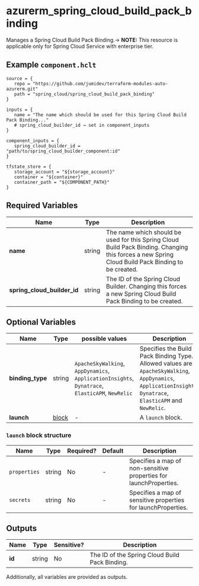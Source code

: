 # azurerm_spring_cloud_build_pack_binding

Manages a Spring Cloud Build Pack Binding.-> **NOTE:** This resource is applicable only for Spring Cloud Service with enterprise tier.

## Example `component.hclt`

```hcl
source = {
   repo = "https://github.com/jumidev/terraform-modules-auto-azurerm.git"   
   path = "spring_cloud/spring_cloud_build_pack_binding"   
}

inputs = {
   name = "The name which should be used for this Spring Cloud Build Pack Binding..."   
   # spring_cloud_builder_id → set in component_inputs
}

component_inputs = {
   spring_cloud_builder_id = "path/to/spring_cloud_builder_component:id"   
}

tfstate_store = {
   storage_account = "${storage_account}"   
   container = "${container}"   
   container_path = "${COMPONENT_PATH}"   
}

```

## Required Variables

| Name | Type |  Description |
| ---- | --------- |  ----------- |
| **name** | string |  The name which should be used for this Spring Cloud Build Pack Binding. Changing this forces a new Spring Cloud Build Pack Binding to be created. | 
| **spring_cloud_builder_id** | string |  The ID of the Spring Cloud Builder. Changing this forces a new Spring Cloud Build Pack Binding to be created. | 

## Optional Variables

| Name | Type |  possible values |  Description |
| ---- | --------- |  ----------- | ----------- |
| **binding_type** | string |  `ApacheSkyWalking`, `AppDynamics`, `ApplicationInsights`, `Dynatrace`, `ElasticAPM`, `NewRelic`  |  Specifies the Build Pack Binding Type. Allowed values are `ApacheSkyWalking`, `AppDynamics`, `ApplicationInsights`, `Dynatrace`, `ElasticAPM` and `NewRelic`. | 
| **launch** | [block](#launch-block-structure) |  -  |  A `launch` block. | 

### `launch` block structure

| Name | Type | Required? | Default | Description |
| ---- | ---- | --------- | ------- | ----------- |
| `properties` | string | No | - | Specifies a map of non-sensitive properties for launchProperties. |
| `secrets` | string | No | - | Specifies a map of sensitive properties for launchProperties. |



## Outputs

| Name | Type | Sensitive? | Description |
| ---- | ---- | --------- | --------- |
| **id** | string | No  | The ID of the Spring Cloud Build Pack Binding. | 

Additionally, all variables are provided as outputs.
